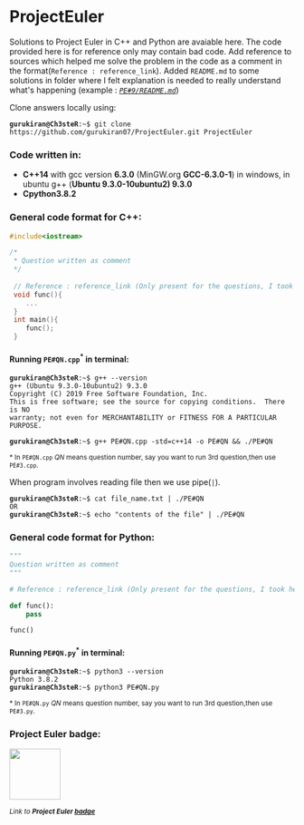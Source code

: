 # ProjectEuler

Solutions to Project Euler in C++ and Python are avaiable here. The code provided here is for reference only may contain bad code. Add reference to sources which helped me solve the problem in the code as a comment in the format(`Reference : reference_link`). Added `README.md` to some solutions in folder where I felt explanation is needed to really understand what's happening (example : [*`PE#9/README.md`*](https://github.com/gurukiran07/ProjectEuler/blob/main/PE%239/README.md))

Clone answers locally using:
<pre><code><b>gurukiran@Ch3steR</b>:~$ git clone https://github.com/gurukiran07/ProjectEuler.git ProjectEuler</code></pre>

### Code written in:
- **C++14** with gcc version **6.3.0** (MinGW.org **GCC-6.3.0-1**) in windows, in ubuntu g++ (**Ubuntu 9.3.0-10ubuntu2) 9.3.0**
- **Cpython3.8.2**

### General code format for C++:
```C++
#include<iostream>

/*
 * Question written as comment
 */
 
 // Reference : reference_link (Only present for the questions, I took help from external sources)
 void func(){
    ...
 }
 int main(){
    func();
 }
 ```
 
#### Running `PE#QN.cpp`<sup>*</sup> in terminal:
<pre><code><b>gurukiran@Ch3steR</b>:~$ g++ --version
g++ (Ubuntu 9.3.0-10ubuntu2) 9.3.0
Copyright (C) 2019 Free Software Foundation, Inc.
This is free software; see the source for copying conditions.  There is NO
warranty; not even for MERCHANTABILITY or FITNESS FOR A PARTICULAR PURPOSE.
 
<b>gurukiran@Ch3steR</b>:~$ g++ PE#QN.cpp -std=c++14 -o PE#QN && ./PE#QN</code></pre>
<sub> * In `PE#QN.cpp` *QN* means question number, say you want to run 3rd question,then use `PE#3.cpp`.</sub>

When program involves reading file then we use pipe(`|`).
<pre><code><b>gurukiran@Ch3steR</b>:~$ cat file_name.txt | ./PE#QN
OR
<b>gurukiran@Ch3steR</b>:~$ echo "contents of the file" | ./PE#QN</code></pre>
 
### General code format for Python:
 
 ```python
 """
 Question written as comment
 """
 
 # Reference : reference_link (Only present for the questions, I took help from external sources)
 
 def func():
     pass
 
 func()
 ```
#### Running `PE#QN.py`<sup>*</sup> in terminal:
<pre><code><b>gurukiran@Ch3steR</b>:~$ python3 --version
Python 3.8.2
<b>gurukiran@Ch3steR</b>:~$ python3 PE#QN.py</code></pre>
<sub> * In `PE#QN.py` *QN* means question number, say you want to run 3rd question,then use `PE#3.py`.


### Project Euler badge:

<img src="https://projecteuler.net/profile/Ch3steR.png" height=90/>

<sub> *Link to <b>Project Euler [badge](https://projecteuler.net/profile/Ch3steR.png)*</b> </sub></br>
